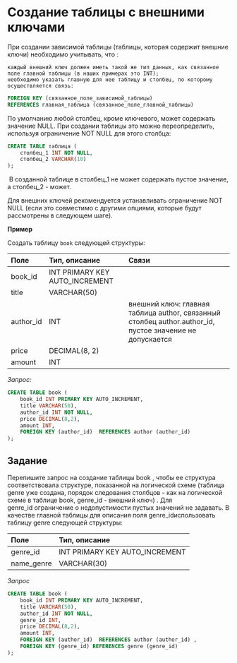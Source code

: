 # Создание таблицы с внешними ключами


При создании зависимой таблицы (таблицы, которая содержит внешние ключи) необходимо учитывать, что :

    каждый внешний ключ должен иметь такой же тип данных, как связанное поле главной таблицы (в наших примерах это INT);
    необходимо указать главную для нее таблицу и столбец, по которому осуществляется связь:
```SQL
FOREIGN KEY (связанное_поле_зависимой_таблицы)  
REFERENCES главная_таблица (связанное_поле_главной_таблицы)
```
По умолчанию любой столбец, кроме ключевого, может содержать значение NULL. При создании таблицы это можно переопределить,  используя  ограничение NOT NULL для этого столбца:
```SQL
CREATE TABLE таблица (
    столбец_1 INT NOT NULL, 
    столбец_2 VARCHAR(10) 
);
```
 В созданной таблице в столбец_1 не может содержать пустое значение, а столбец_2 - может.

Для внешних ключей рекомендуется устанавливать ограничение NOT NULL (если это совместимо с другими опциями, которые будут рассмотрены в следующем шаге).

**Пример**

Создать таблицу ``book`` следующей структуры:

|Поле| 	Тип, описание | Связи|
|:---| :---           | :----|  
|book_id| 	INT PRIMARY KEY AUTO_INCREMENT| 	 |
|title| 	VARCHAR(50)| 	 |
|author_id| 	INT | 	внешний ключ: главная таблица author, связанный столбец author.author_id, пустое значение не допускается|
|price| 	DECIMAL(8, 2)| 	 |
|amount| 	INT| 	 |

*Запрос:*
```SQL
CREATE TABLE book (
    book_id INT PRIMARY KEY AUTO_INCREMENT, 
    title VARCHAR(50), 
    author_id INT NOT NULL, 
    price DECIMAL(8,2), 
    amount INT, 
    FOREIGN KEY (author_id)  REFERENCES author (author_id) 
);
```

## Задание

Перепишите запрос на создание таблицы book , чтобы ее структура соответствовала структуре, показанной на логической схеме (таблица genre уже создана, порядок следования столбцов - как на логической схеме в таблице book, genre_id  - внешний ключ) . Для genre_id ограничение о недопустимости пустых значений не задавать. В качестве главной таблицы для описания поля  genre_idиспользовать таблицу genre следующей структуры:

|Поле| 	Тип, описание|
|:---|:---|
|genre_id| 	INT PRIMARY KEY AUTO_INCREMENT|
|name_genre| 	VARCHAR(30)|

*Запрос*
```SQL
CREATE TABLE book (
    book_id INT PRIMARY KEY AUTO_INCREMENT, 
    title VARCHAR(50), 
    author_id INT NOT NULL, 
    genre_id INT,
    price DECIMAL(8,2), 
    amount INT,     
    FOREIGN KEY (author_id)  REFERENCES author (author_id) ,
    FOREIGN KEY (genre_id) REFERENCES genre (genre_id)
);
```
